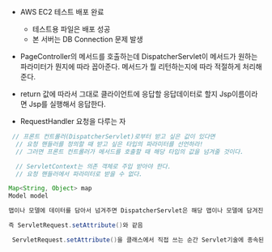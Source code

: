 - AWS EC2 테스트 배포 완료 
    - 테스트용 파일은 배포 성공 
    - 본 서버는 DB Connection 문제 발생


- PageController의 메서드를 호출하는데 DispatcherServlet이 메서드가 원하는 파라미터가 뭔지에 따라 꼽아준다. 
메서드가 뭘 리턴하는지에 따라 적절하게 처리해준다.

- return 값에 따라서 그대로 클라이언트에 응답할 응답데이터로 할지 Jsp이름이라면 Jsp를 실행해서 응답한다. 

- RequestHandler 요청을 다루는 자

```java
 // 프론트 컨트롤러(DispatcherServlet)로부터 받고 싶은 값이 있다면
  // 요청 핸들러를 정의할 때 받고 싶은 타입의 파라미터를 선언하라!
  // 그러면 프론트 컨트롤러가 메서드를 호출할 때 해당 타입의 값을 넘겨줄 것이다.

  // ServletContext는 의존 객체로 주입 받아야 한다.
  // 요청 핸들러에서 파라미터로 받을 수 없다.

Map<String, Object> map
Model model

맵이나 모델에 데이터를 담아서 넘겨주면 DispatcherServlet은 해당 맵이나 모델에 담겨진 데이터를 꺼내서  ServletRequest에 옮겨담는다.

즉 ServletRequest.setAttribute()와 같음

 ServletRequest.setAttribute()을 클래스에서 직접 쓰는 순간 Servlet기술에 종속된다. Servlet API 기술에 종속을 최소화하기위함이고 종속성이 최소화된다는것은 유지보수하기 좋다는 것이다.
```

